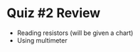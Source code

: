 

<!-- headingDivider: 2 -->

# Quiz #2 Review

* Reading resistors (will be given a chart)
* Using multimeter
